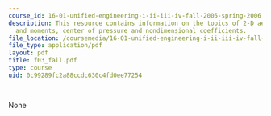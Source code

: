 ```yaml
---
course_id: 16-01-unified-engineering-i-ii-iii-iv-fall-2005-spring-2006
description: This resource contains information on the topics of 2-D aerodynamic forces
  and moments, center of pressure and nondimensional coefficients.
file_location: /coursemedia/16-01-unified-engineering-i-ii-iii-iv-fall-2005-spring-2006/0c99289fc2a88ccdc630c4fd0ee77254_f03_fall.pdf
file_type: application/pdf
layout: pdf
title: f03_fall.pdf
type: course
uid: 0c99289fc2a88ccdc630c4fd0ee77254

---
```

None